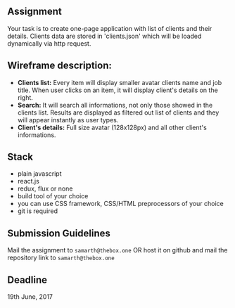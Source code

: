 ## Assignment

Your task is to create one-page application with list of clients and their details. Clients data are stored in 'clients.json' which will be loaded dynamically via http request.

## Wireframe description:
* **Clients list:** Every item will display smaller avatar clients name and job title. When user clicks on an item, it will display client's details on the right.
* **Search:** It will search all informations, not only those showed in the clients list. Results are displayed as filtered out list of clients and they will appear instantly as user types.
* **Client's details:** Full size avatar (128x128px) and all other client's informations.

## Stack

* plain javascript
* react.js
* redux, flux or none
* build tool of your choice
* you can use CSS framework, CSS/HTML preprocessors of your choice
* git is required

## Submission Guidelines

Mail the assignment to `samarth@thebox.one` OR host it on github and mail the repository link to `samarth@thebox.one`

## Deadline

19th June, 2017
